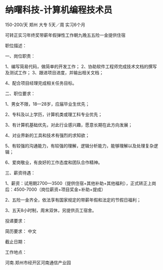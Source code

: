 # 纳曙科技-计算机编程技术员

150-200/天 郑州 大专 5天／周 实习6个月

可转正实习年终奖带薪年假弹性工作朝九晚五五险一金提供住宿

职位描述：

一、岗位职责：

1、编写简易代码，做简单的开发工作； 2、协助软件工程师完成技术文档的撰写及测试工作； 3、跟进项目进度，并输出相关文档；

4、配合项目经理完成相关任务目标。

二、职位要求：

1、男女不限，18—28岁，应届毕业生优先；

2、专科及以上学历，计算机类或理工科专业优先；

3、有计算机基础优先，对此行业感兴趣，愿意长期在此方向发展；

4、对业界新的工具和技术有强烈的求知欲；

5、有较强的沟通能力，有较强的理解，逻辑分析能力，能够理解以及处理复杂逻辑；

6、爱岗敬业，有良好的工作态度和团队合作精神。

三、薪资待遇：

1、薪资：试用期2700—3500（提供住宿+其他补助+其他福利），正式转正上岗后：4500-7000（岗位薪资+项目奖金+补助+提成）

2、五险一金齐全，依法享有国家规定的带薪年假和法定的节假日福利；

3、五天8小时制，周末双休，另提供员工宿舍。

投递要求：

简历要求： 中文

截止日期：

工作地点：

河南.郑州市经开区河南通信产业园